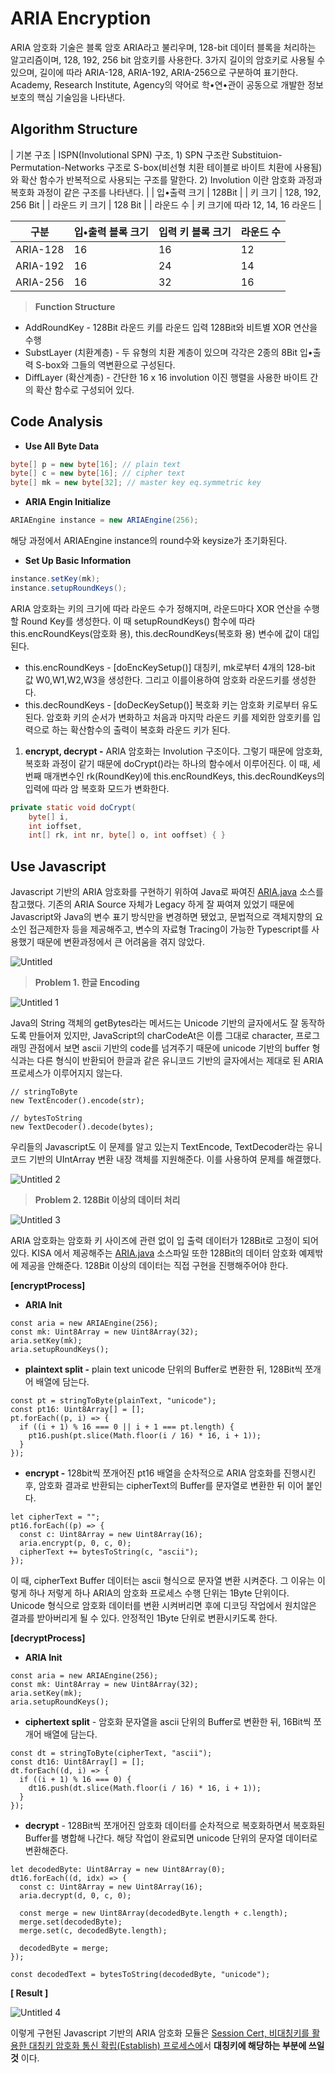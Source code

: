 # ARIA Encryption

ARIA 암호화 기술은 블록 암호 ARIA라고 불리우며, 128-bit 데이터 블록을 처리하는 알고리즘이며, 128, 192, 256 bit 암호키를 사용한다. 3가지 길이의 암호키로 사용될 수 있으며, 길이에 따라 ARIA-128, ARIA-192, ARIA-256으로 구분하여 표기한다. Academy, Research Institute, Agency의 약어로 학•연•관이 공동으로 개발한 정보보호의 핵심 기술임을 나타낸다.

## Algorithm Structure

| 기본 구조 | ISPN(Involutional SPN) 구조, 1) SPN 구조란 Substituion-Permutation-Networks 구조로 S-box(비선형 치환 테이블로 바이트 치환에 사용됨)와 확산 함수가 반복적으로 사용되는 구조를 말한다. 2) Involution 이란 암호화 과정과 복호화 과정이 같은 구조를 나타낸다. |
| 입•출력 크기 | 128Bit |
| 키 크기 | 128, 192, 256 Bit |
| 라운드 키 크기 | 128 Bit |
| 라운드 수 | 키 크기에 따라 12, 14, 16 라운드 |

| 구분     | 입•출력 블록 크기 | 입력 키 블록 크기 | 라운드 수 |
| -------- | ----------------- | ----------------- | --------- |
| ARIA-128 | 16                | 16                | 12        |
| ARIA-192 | 16                | 24                | 14        |
| ARIA-256 | 16                | 32                | 16        |

> **Function Structure**

- AddRoundKey - 128Bit 라운드 키를 라운드 입력 128Bit와 비트별 XOR 연산을 수행
- SubstLayer (치환계층) - 두 유형의 치환 계층이 있으며 각각은 2종의 8Bit 입•출력 S-box와 그들의 역변환으로 구성된다.
- DiffLayer (확산계층) - 간단한 16 x 16 involution 이진 행렬을 사용한 바이트 간의 확산 함수로 구성되어 있다.

## Code Analysis

- **Use All Byte Data**

```java
byte[] p = new byte[16]; // plain text
byte[] c = new byte[16]; // cipher text
byte[] mk = new byte[32]; // master key eq.symmetric key
```

- **ARIA Engin Initialize**

```java
ARIAEngine instance = new ARIAEngine(256);
```

해당 과정에서 ARIAEngine instance의 round수와 keysize가 초기화된다.

- **Set Up Basic Information**

```java
instance.setKey(mk);
instance.setupRoundKeys();
```

ARIA 암호화는 키의 크기에 따라 라운드 수가 정해지며, 라운드마다 XOR 연산을 수행할 Round Key를 생성한다. 이 때 setupRoundKeys() 함수에 따라 this.encRoundKeys(암호화 용), this.decRoundKeys(복호화 용) 변수에 값이 대입된다.

- this.encRoundKeys - [doEncKeySetup()] 대칭키, mk로부터 4개의 128-bit 값 W0,W1,W2,W3을 생성한다. 그리고 이를이용하여 암호화 라운드키를 생성한다.
- this.decRoundKeys - [doDecKeySetup()] 복호화 키는 암호화 키로부터 유도된다. 암호화 키의 순서가 변화하고 처음과 마지막 라운드 키를 제외한 암호키를 입력으로 하는 확산함수의 출력이 복호화 라운드 키가 된다.

1. **encrypt, decrypt -** ARIA 암호화는 Involution 구조이다. 그렇기 때문에 암호화, 복호화 과정이 같기 때문에 doCrypt()라는 하나의 함수에서 이루어진다. 이 때, 세번째 매개변수인 rk(RoundKey)에 this.encRoundKeys, this.decRoundKeys의 입력에 따라 암 복호화 모드가 변화한다.

```java
private static void doCrypt(
	byte[] i,
	int ioffset,
	int[] rk, int nr, byte[] o, int ooffset) { }
```

## Use Javascript

Javascript 기반의 ARIA 암호화를 구현하기 위하여 Java로 짜여진 [ARIA.java](http://ARIA.java) 소스를 참고했다. 기존의 ARIA Source 자체가 Legacy 하게 잘 짜여져 있었기 때문에 Javascript와 Java의 변수 표기 방식만을 변경하면 됐었고, 문법적으로 객체지향의 요소인 접근제한자 등을 제공해주고, 변수의 자료형 Tracing이 가능한 Typescript를 사용했기 때문에 변환과정에서 큰 어려움을 겪지 않았다.

![Untitled](https://user-images.githubusercontent.com/52296323/175236904-e2c0a574-2cda-4b00-b72c-4cc3278fb565.png)

> **Problem 1. 한글 Encoding**

![Untitled 1](https://user-images.githubusercontent.com/52296323/175236923-19dfe886-a8d9-469b-ae17-9de78dccf9b6.png)

Java의 String 객체의 getBytes라는 메서드는 Unicode 기반의 글자에서도 잘 동작하도록 만들어져 있지만, JavaScript의 charCodeAt은 이름 그대로 character, 프로그래밍 관점에서 보면 ascii 기반의 code를 넘겨주기 때문에 unicode 기반의 buffer 형식과는 다른 형식이 반환되어 한글과 같은 유니코드 기반의 글자에서는 제대로 된 ARIA프로세스가 이루어지지 않는다.

```tsx
// stringToByte
new TextEncoder().encode(str);

// bytesToString
new TextDecoder().decode(bytes);
```

우리들의 Javascript도 이 문제를 알고 있는지 TextEncode, TextDecoder라는 유니코드 기반의 UIntArray 변환 내장 객체를 지원해준다. 이를 사용하여 문제를 해결했다.

![Untitled 2](https://user-images.githubusercontent.com/52296323/175236941-e07082cf-53ea-4129-a78c-067fb06e65c3.png)

> **Problem 2. 128Bit 이상의 데이터 처리**

![Untitled 3](https://user-images.githubusercontent.com/52296323/175236963-cd973109-69ac-40d5-a36e-4c9f72b629a2.png)

ARIA 암호화는 암호화 키 사이즈에 관련 없이 입 출력 데이터가 128Bit로 고정이 되어있다. KISA 에서 제공해주는 [ARIA.java](http://ARIA.java) 소스파일 또한 128Bit의 데이터 암호화 예제밖에 제공을 안해준다. 128Bit 이상의 데이터는 직접 구현을 진행해주어야 한다.

**[encryptProcess]**

- **ARIA Init**

```tsx
const aria = new ARIAEngine(256);
const mk: Uint8Array = new Uint8Array(32);
aria.setKey(mk);
aria.setupRoundKeys();
```

- **plaintext split -** plain text unicode 단위의 Buffer로 변환한 뒤, 128Bit씩 쪼개어 배열에 담는다.

```tsx
const pt = stringToByte(plainText, "unicode");
const pt16: Uint8Array[] = [];
pt.forEach((p, i) => {
  if ((i + 1) % 16 === 0 || i + 1 === pt.length) {
    pt16.push(pt.slice(Math.floor(i / 16) * 16, i + 1));
  }
});
```

- **encrypt -** 128bit씩 쪼개어진 pt16 배열을 순차적으로 ARIA 암호화를 진행시킨 후, 암호화 결과로 반환되는 cipherText의 Buffer를 문자열로 변환한 뒤 이어 붙인다.

```tsx
let cipherText = "";
pt16.forEach((p) => {
  const c: Uint8Array = new Uint8Array(16);
  aria.encrypt(p, 0, c, 0);
  cipherText += bytesToString(c, "ascii");
});
```

이 때, cipherText Buffer 데이터는 ascii 형식으로 문자열 변환 시켜준다. 그 이유는 이렇게 하나 저렇게 하나 ARIA의 암호화 프로세스 수행 단위는 1Byte 단위이다. Unicode 형식으로 암호화 데이터를 변환 시켜버리면 후에 디코딩 작업에서 원치않은 결과를 받아버리게 될 수 있다. 안정적인 1Byte 단위로 변환시키도록 한다.

**[decryptProcess]**

- **ARIA Init**

```tsx
const aria = new ARIAEngine(256);
const mk: Uint8Array = new Uint8Array(32);
aria.setKey(mk);
aria.setupRoundKeys();
```

- **ciphertext split** - 암호화 문자열을 ascii 단위의 Buffer로 변환한 뒤, 16Bit씩 쪼개어 배열에 담는다.

```tsx
const dt = stringToByte(cipherText, "ascii");
const dt16: Uint8Array[] = [];
dt.forEach((d, i) => {
  if ((i + 1) % 16 === 0) {
    dt16.push(dt.slice(Math.floor(i / 16) * 16, i + 1));
  }
});
```

- **decrypt** - 128Bit씩 쪼개어진 암호화 데이터를 순차적으로 복호화하면서 복호화된 Buffer를 병합해 나간다. 해당 작업이 완료되면 unicode 단위의 문자열 데이터로 변환해준다.

```tsx
let decodedByte: Uint8Array = new Uint8Array(0);
dt16.forEach((d, idx) => {
  const c: Uint8Array = new Uint8Array(16);
  aria.decrypt(d, 0, c, 0);

  const merge = new Uint8Array(decodedByte.length + c.length);
  merge.set(decodedByte);
  merge.set(c, decodedByte.length);

  decodedByte = merge;
});

const decodedText = bytesToString(decodedByte, "unicode");
```

**[ Result ]**

![Untitled 4](https://user-images.githubusercontent.com/52296323/175236981-d38c1c80-d9c7-4664-bfdf-c7bf49454c04.png)

이렇게 구현된 Javascript 기반의 ARIA 암호화 모듈은 [Session Cert, 비대칭키를 활용한 대칭키 암호화 통신 확립(Establish) 프로세스에](https://github.com/formegusto/Session-Cert)서 **대칭키에 해당하는 부분에 쓰일 것** 이다.
